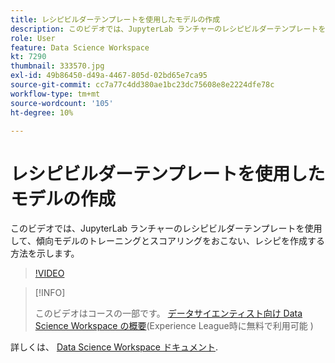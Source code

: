 ```yaml
---
title: レシピビルダーテンプレートを使用したモデルの作成
description: このビデオでは、JupyterLab ランチャーのレシピビルダーテンプレートを使用して、傾向モデルのトレーニングとスコアリングをおこない、レシピを作成する方法を示します。
role: User
feature: Data Science Workspace
kt: 7290
thumbnail: 333570.jpg
exl-id: 49b86450-d49a-4467-805d-02bd65e7ca95
source-git-commit: cc7a77c4dd380ae1bc23dc75608e8e2224dfe78c
workflow-type: tm+mt
source-wordcount: '105'
ht-degree: 10%

---
```


# レシピビルダーテンプレートを使用したモデルの作成

このビデオでは、JupyterLab ランチャーのレシピビルダーテンプレートを使用して、傾向モデルのトレーニングとスコアリングをおこない、レシピを作成する方法を示します。

>[!VIDEO](https://video.tv.adobe.com/v/333570?quality=12&learn=on)

>[!INFO]
>
> このビデオはコースの一部です。 [データサイエンティスト向け Data Science Workspace の概要](https://experienceleague.adobe.com/?recommended=ExperiencePlatform-U-1-2021.1.dsw)(Experience League時に無料で利用可能 )

詳しくは、 [Data Science Workspace ドキュメント](https://experienceleague.adobe.com/docs/experience-platform/data-science-workspace/home.html?lang=ja).